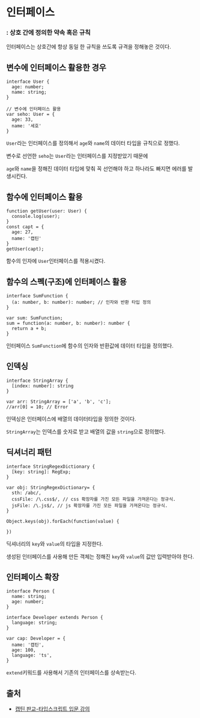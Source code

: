 # 인터페이스
### **: 상호 간에 정의한 약속 혹은 규칙**

인터페이스는 상호간에 항상 동일 한 규칙을 쓰도록 규격을 정해놓은 것이다.

##  변수에 인터페이스 활용한 경우
```
interface User {
  age: number;
  name: string;
}

// 변수에 인터페이스 활용
var seho: User = {
  age: 33,
  name: '세호'
}
```
`User`라는 인터페이스를 정의해서 `age`와 `name`의 데이터 타입을 규칙으로 정했다.

변수로 선언한 `seho`는 `User`라는 인터페이스를 지정받았기 때문에

`age`와 `name`을 정해진 데이터 타입에 맞춰 꼭 선언해야 하고 하나라도 빠지면 에러를 발생시킨다.


## 함수에 인터페이스 활용
```
function getUser(user: User) {
  console.log(user);
}
const capt = {
  age: 27,
  name: '캡틴'
}
getUser(capt);
```
함수의 인자에 `User`인터페이스를 적용시켰다.


## 함수의 스펙(구조)에 인터페이스 활용

```
interface SumFunction {
  (a: number, b: number): number; // 인자와 반환 타입 정의
}

var sum: SumFunction;
sum = function(a: number, b: number): number {
  return a + b;
}
```
인터페이스 `SumFunction`에 함수의 인자와 반환값에 데이터 타입을 정의했다.

## 인덱싱
```
interface StringArray {
  [index: number]: string 
}

var arr: StringArray = ['a', 'b', 'c'];
//arr[0] = 10; // Error
```
인덱싱은 인터페이스에 배열의 데이터타입을 정의한 것이다.

`StringArray`는 인덱스를 숫자로 받고 배열의 값을 `string`으로 정의했다.

## 딕셔너리 패턴
```
interface StringRegexDictionary {
  [key: string]: RegExp;
}

var obj: StringRegexDictionary= {
  sth: /abc/,
  cssFile: /\.css$/, // css 확장자를 가진 모든 파일을 가져온다는 정규식.
  jsFile: /\.js$/, // js 확장자를 가진 모든 파일을 가져온다는 정규식.
}

Object.keys(obj).forEach(function(value) {

})
```
딕셔너리의 `key`와 `value`의 타입을 지정한다.

생성된 인터페이스를 사용해 만든 객체는 정해진  `key`와 `value`의 값만 입력받아야 한다.

## 인터페이스 확장
```
interface Person {
  name: string;
  age: number;
}

interface Developer extends Person {
  language: string;
}

var cap: Developer = {
  name: '캡틴',
  age: 100,
  language: 'ts',
}
```
`extend`키워드를 사용해서 기존의 인터페이스를 상속받는다.

## 출처

- [캡틴 판교-타입스크립트 입문 강의](https://www.inflearn.com/course/%ED%83%80%EC%9E%85%EC%8A%A4%ED%81%AC%EB%A6%BD%ED%8A%B8-%EC%9E%85%EB%AC%B8/dashboard)
